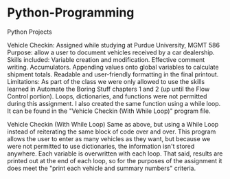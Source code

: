 # Python-Programming
Python Projects

Vehicle Checkin: 
  Assigned while studying at Purdue University, MGMT 586
  Purpose: allow a user to document vehicles received by a car dealership. 
  Skills included:
    Variable creation and modification. 
    Effective comment writing.
    Accumulators.
    Appending values onto global variables to calculate shipment totals.
    Readable and user-friendly formatting in the final printout. 
  Limitations:
    As part of the class we were only allowed to use the skills learned in Automate the Boring Stuff chapters 1 and 2 (up until the Flow Control portion). 
      Loops, dictionaries, and functions were not permitted during this assignment. 
    I also created the same function using a while loop. It can be found in the "Vehicle Checkin (With While Loop)" program file. 

Vehicle Checkin (With While Loop)
  Same as above, but using a While Loop instead of reiterating the same block of code over and over. 
  This program allows the user to enter as many vehicles as they want, but because we were not permitted to use dictionaries, the 
    information isn't stored anywhere. Each variable is overwritten with each loop. That said, results are printed out at the end
    of each loop, so for the purposes of the assignment it does meet the "print each vehicle and summary numbers" criteria. 



